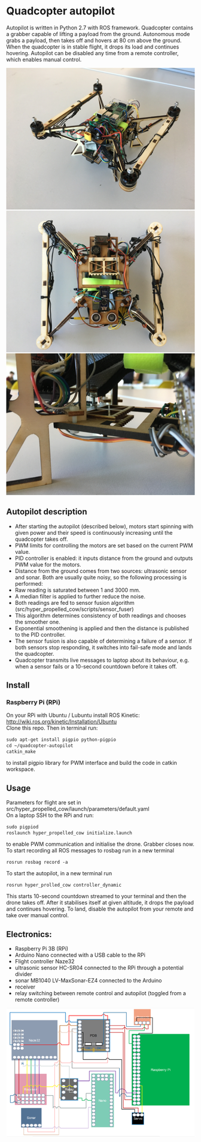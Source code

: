 # Quadcopter autopilot

Autopilot is written in Python 2.7 with ROS framework. Quadcopter contains a grabber capable of lifting a payload from the ground. Autonomous mode grabs a payload, then takes off and hovers at 80 cm above the ground. When the quadcopter is in stable flight, it drops its load and continues hovering. Autopilot can be disabled any time from a remote controller, which enables manual control.

![overview](img/overview.jpg?raw=true "wiring diagram")
![bottom](img/bottom.jpg?raw=true "wiring diagram")
![grabber](img/grabber.jpg?raw=true "wiring diagram")

## Autopilot description
 - After starting the autopilot (described below), motors start spinning with given power and their speed is continuously increasing until the quadcopter takes off.
 - PWM limits for controlling the motors are set based on the current PWM value.
 - PID controller is enabled: it inputs distance from the ground and outputs PWM value for the motors.
 - Distance from the ground comes from two sources: ultrasonic sensor and sonar. Both are usually quite noisy, so the following processing is performed:
 - Raw reading is saturated between 1 and 3000 mm.
 - A median filter is applied to further reduce the noise.
 - Both readings are fed to sensor fusion algorithm (src/hyper_propelled_cow/scripts/sensor_fuser)
 - This algorithm determines consistency of both readings and chooses the smoother one.
 - Exponential smoothening is applied and then the distance is published to the PID controller.
 - The sensor fusion is also capable of determining a failure of a sensor. If both sensors stop responding, it switches into fail-safe mode and lands the quadcopter.
 - Quadcopter transmits live messages to laptop about its behaviour, e.g. when a sensor fails or a 10-second countdown before it takes off.

## Install
### Raspberry Pi (RPi)
On your RPi with Ubuntu / Lubuntu install ROS Kinetic: http://wiki.ros.org/kinetic/Installation/Ubuntu <br />
Clone this repo.
Then in terminal run:
```
sudo apt-get install pigpio python-pigpio
cd ~/quadcopter-autopilot
catkin_make
```
to install pigpio library for PWM interface and build the code in catkin workspace.

## Usage
Parameters for flight are set in src/hyper_propelled_cow/launch/parameters/default.yaml <br />
On a laptop SSH to the RPi and run:
```
sudo pigpiod
roslaunch hyper_propelled_cow initialize.launch
```
to enable PWM communication and initialise the drone. Grabber closes now. <br />
To start recording all ROS messages to rosbag run in a new terminal
```
rosrun rosbag record -a
```
To start the autopilot, in a new terminal run
```
rosrun hyper_prolled_cow controller_dynamic
```
This starts 10-second countdown streamed to your terminal and then the drone takes off.
After it stabilises itself at given altitude, it drops the payload and continues hovering. To land, disable the autopilot from your remote and take over manual control.

## Electronics:
 - Raspberry Pi 3B (RPi)
 - Arduino Nano connected with a USB cable to the RPi
 - Flight controller Naze32
 - ultrasonic sensor HC-SR04 connected to the RPi through a potential divider
 - sonar MB1040 LV-MaxSonar-EZ4 connected to the Arduino
 - receiver
 - relay switching between remote control and autopilot (toggled from a remote controller)

![wiring diagram](img/wiring_diagram.png?raw=true "wiring diagram")
